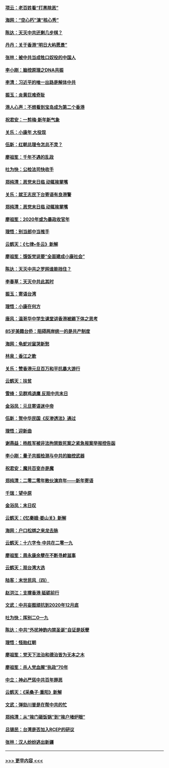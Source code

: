 #### [项云：老百姓看“打黑除恶”](../pages/nsc993/n11785398.md?t=01120355) 
#### [海网：“空心朽”演“核心秀”](../pages/nsc993/n11783874.md?t=01120355) 
#### [陈达：天灭中共还剩几步棋？](../pages/nsc993/n11783719.md?t=01120355) 
#### [丹丹：关于香港“明日大屿愿景”](../pages/nsc993/n11783273.md?t=01120355) 
#### [张林：被中共当成牲口奴役的中国人](../pages/nsc993/n11782397.md?t=01120355) 
#### [李小刚：脑控原理之DNA共振](../pages/nsc993/n11780962.md?t=01120355) 
#### [李清：习近平的唯一出路是解体中共](../pages/nsc993/n11780866.md?t=01120355) 
#### [振玉：炎黄巨难奇耻](../pages/nsc993/n11779632.md?t=01120355) 
#### [港人心声：不想看到宝岛成为第二个香港](../pages/nsc993/n11778817.md?t=01120355) 
#### [祝君安：一剪梅‧新年新气象](../pages/nsc993/n11776340.md?t=01120355) 
#### [关乐：小康年 大役现](../pages/nsc993/n11774213.md?t=01120355) 
#### [伍新：红朝总理令怎总不灵？](../pages/nsc993/n11770813.md?t=01120355) 
#### [廖祖笙：千年不遇的乱政](../pages/nsc993/n11770373.md?t=01120355) 
#### [吐为快：公检法司快收手](../pages/nsc993/n11770359.md?t=01120355) 
#### [郑纯清：恶党末日临 动辄挨掌嘴](../pages/nsc993/n11769912.md?t=01120355) 
#### [关乐：就王志民下台寄语有良港警](../pages/nsc993/n11769903.md?t=01120355) 
#### [郑纯清：恶党末日临 动辄挨掌嘴](../pages/nsc993/n11769356.md?t=01120355) 
#### [廖祖笙：2020年或为暴政收官年](../pages/nsc993/n11768216.md?t=01120355) 
#### [理悟：别当郎中当推手](../pages/nsc993/n11768243.md?t=01120355) 
#### [云鹤天：《七律▪冬云》新解](../pages/nsc993/n11768204.md?t=01120355) 
#### [廖祖笙：饿饭党说要“全面建成小康社会”](../pages/nsc993/n11767482.md?t=01120355) 
#### [陈达：天灭中共之罗网谁能挡住？](../pages/nsc993/n11767465.md?t=01120355) 
#### [李春草：天灭中共此其时](../pages/nsc993/n11767452.md?t=01120355) 
#### [振玉：寄语台湾](../pages/nsc993/n11767432.md?t=01120355) 
#### [理悟：小康在何方](../pages/nsc993/n11767394.md?t=01120355) 
#### [唐风：温哥华中学生课堂讲香港被踢下体之思考](../pages/nsc993/n11766848.md?t=01120355) 
#### [85岁美籍台侨：阻碍两岸统一的是共产制度](../pages/nsc993/n11765043.md?t=01120355) 
#### [海网：龟蛇对鼠哭新愁](../pages/nsc993/n11764895.md?t=01120355) 
#### [林泉：香江之歌](../pages/nsc993/n11764415.md?t=01120355) 
#### [关乐：赞香港元旦百万和平抗暴大游行](../pages/nsc993/n11764382.md?t=01120355) 
#### [云鹤天：扶贫](../pages/nsc993/n11764245.md?t=01120355) 
#### [雪绮：见群鸡退鹰  反观中共末日](../pages/nsc993/n11762112.md?t=01120355) 
#### [金浴凤：元旦寄语迷中帝](../pages/nsc993/n11761788.md?t=01120355) 
#### [伍新：贺中华民国《反渗透法》通过](../pages/nsc993/n11761994.md?t=01120355) 
#### [理悟：迎新曲](../pages/nsc993/n11761152.md?t=01120355) 
#### [谢燕益：杨胜军被非法拘禁致死案之紧急报案举报控告函](../pages/nsc993/n11756134.md?t=01120355) 
#### [李小刚：量子共振检测与中共的脑控武器](../pages/nsc993/n11754518.md?t=01120355) 
#### [祝君安：魔共百变亦是魔](../pages/nsc993/n11754469.md?t=01120355) 
#### [郑纯清：二零二零年散伙演弃年——新年寄语](../pages/nsc993/n11754195.md?t=01120355) 
#### [千瑞：望中原](../pages/nsc993/n11754159.md?t=01120355) 
#### [金浴凤：末日叹](../pages/nsc993/n11752359.md?t=01120355) 
#### [云鹤天：《忆秦娥‧娄山关》新解](../pages/nsc993/n11752348.md?t=01120355) 
#### [海网：户口松绑之来龙去脉](../pages/nsc993/n11752328.md?t=01120355) 
#### [云鹤天：十六字令‧中共在二零一九](../pages/nsc993/n11752305.md?t=01120355) 
#### [廖祖笙：周永康余孽在不断寻衅滋事](../pages/nsc993/n11751013.md?t=01120355) 
#### [云鹤天：观台湾大选](../pages/nsc993/n11751007.md?t=01120355) 
#### [陆客：末世民风（四）](../pages/nsc993/n11749203.md?t=01120355) 
#### [赵洪江：支撑香港 砥砺前行](../pages/nsc993/n11748482.md?t=01120355) 
#### [文武：中共妄图顽抗到2020年12月底](../pages/nsc993/n11748446.md?t=01120355) 
#### [吐为快：挥别二O一九](../pages/nsc993/n11748411.md?t=01120355) 
#### [陈达：中共“外扰神韵内禁圣诞”自证是妖孽](../pages/nsc993/n11748226.md?t=01120355) 
#### [理悟：怪胎红朝](../pages/nsc993/n11748206.md?t=01120355) 
#### [廖祖笙：党天下法治和德治皆为无本之木](../pages/nsc993/n11748135.md?t=01120355) 
#### [廖祖笙：杀人党血腥“执政”70年](../pages/nsc993/n11745144.md?t=01120355) 
#### [中立：神必严惩中共百年罪恶](../pages/nsc993/n11744970.md?t=01120355) 
#### [云鹤天：《采桑子‧重阳》新解](../pages/nsc993/n11744948.md?t=01120355) 
#### [文武：弹劾川普是在帮中共的忙](../pages/nsc993/n11744758.md?t=01120355) 
#### [郑纯清：从“挨门砸饭锅”到“挨户堵炉眼”](../pages/nsc993/n11744745.md?t=01120355) 
#### [吕锡民：台湾是否加入RCEP的研议](../pages/nsc993/n11744701.md?t=01120355) 
#### [张林：汉人纷纷逃出新疆](../pages/nsc993/n11743530.md?t=01120355) 

----
#### [ >>> 更早内容 <<< ](../indexes/nsc993-earlier.md)
